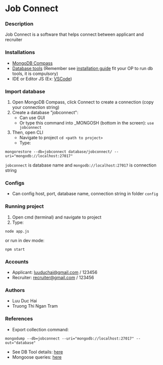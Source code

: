 # Job Connect

### Description
Job Connect is a software that helps connect between applicant and recruiter

### Installations
- [MongoDB Compass](https://www.mongodb.com/try/download/community) 
- [Database tools](https://www.mongodb.com/docs/database-tools/) (Remember see [installation guide](https://www.mongodb.com/docs/database-tools/installation/installation/) fit your OP to run db tools, it is compulsory)
- IDE or Editor JS (Ex: [VSCode](https://code.visualstudio.com/download))

### Import database
1. Open MongoDB Compass, click Connect to create a connection (copy your connection string)
2. Create a database "jobconnect":
    - Can use GUI
    - Or type this command into _MONGOSH (bottom in the screen):
    `use jobconnect`
3. Then, open CLI 
    - Navigate to project `cd <path to project>`
    - Type: 
```
mongorestore --db=jobconnect database/jobconnect/ --uri="mongodb://localhost:27017"
```
`jobconnect` is database name and `mongodb://localhost:27017` is connection string

### Configs
- Can config host, port, database name, connection string in folder `config`

### Running project
1. Open cmd (terminal) and navigate to project
2. Type: 
```
node app.js
```
or run in dev mode:
```
npm start
```

### Accounts
- Applicant: luuduchai@gmail.com / 123456
- Recruiter: recruiter@gmail.com / 123456

### Authors
- Luu Duc Hai
- Truong Thi Ngan Tram

### References
- Export collection command:
```
mongodump --db=jobconnect --uri="mongodb://localhost:27017" --out="database"
```
- See DB Tool details: [here](https://www.mongodb.com/docs/database-tools/mongoimport/)
- Mongoose queries: [here](https://mongoosejs.com/docs/queries.html)
